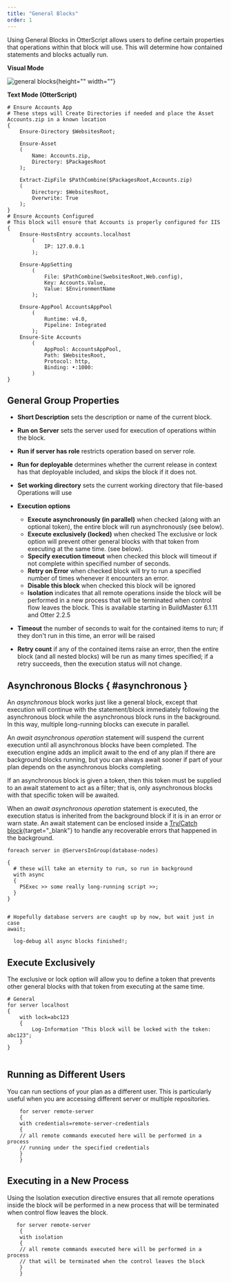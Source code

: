 ```yaml
---
title: "General Blocks"
order: 1
---
```


Using General Blocks in OtterScript allows users to define certain properties that operations within that block will use. This will determine how contained statements and blocks actually run.
    
  **Visual Mode**

![general blocks](/resources/docs/general%20blocks.PNG){height="" width=""}
   
 **Text Mode (OtterScript)**
 
```
# Ensure Accounts App 
# These steps will Create Directories if needed and place the Asset Accounts.zip in a known location
{
	Ensure-Directory $WebsitesRoot; 
	
	Ensure-Asset
	(
		Name: Accounts.zip,
		Directory: $PackagesRoot
	);
	
	Extract-ZipFile $PathCombine($PackagesRoot,Accounts.zip)
	(
		Directory: $WebsitesRoot,
		Overwrite: True
	); 
}
# Ensure Accounts Configured
# This block will ensure that Accounts is properly configured for IIS
{
	Ensure-HostsEntry accounts.localhost
		(
			IP: 127.0.0.1
		); 
		
	Ensure-AppSetting
		(
			File: $PathCombine(SwebsitesRoot,Web.config),
			Key: Accounts.Value,
			Value: $EnvironmentName
		); 
		
	Ensure-AppPool AccountsAppPool
		(
			Runtime: v4.0,
			Pipeline: Integrated
		);
	Ensure-Site Accounts
		(
			AppPool: AccountsAppPool,
			Path: $WebsitesRoot,
			Protocol: http,
			Binding: •:1000:
		)
}

```

## General Group Properties
- **Short Description** sets the description or name of the current block.
- **Run on Server** sets the server used for execution of operations within the block.
- **Run if server has role** restricts operation based on server role.
- **Run for deployable** determines whether the current release in context has that deployable included, and skips the block if it does not.
- **Set working directory** sets the current working directory that file-based Operations will use
- **Execution options**<br>

    -   **Execute asynchronously (in parallel)** when checked (along with an optional token), the entire block will run asynchronously (see below).
    -   **Execute exclusively (locked)** when checked The exclusive or lock option will prevent other general blocks with that token from executing at the same time. (see below).
    -   **Specify execution timeout** when checked this block will timeout if not complete within specified number of seconds.
    -   **Retry on Error** when checked block will try to run a specified number of times whenever it encounters an error.
    -   **Disable this block** when checked this block will be ignored
    -   **Isolation** indicates that all remote operations inside the block will be performed in a new process that will be terminated when control flow leaves the block. This is available starting in BuildMaster 6.1.11 and Otter 2.2.5

- **Timeout** the number of seconds to wait for the contained items to run; if they don't run in this time, an error will be raised
- **Retry count** if any of the contained items raise an error, then the entire block (and all nested blocks) will be run as many times specified; if a retry succeeds, then the execution status will not change.

## Asynchronous Blocks { #asynchronous }
An *asynchronous* block works just like a general block, except that execution will continue with the statement/block immediately following the asynchronous block while the asynchronous block runs in the background. In this way, multiple long-running blocks can execute in parallel.

An *await asynchronous operation* statement will suspend the current execution until all asynchronous blocks have been completed. The execution engine adds an implicit await to the end of any plan if there are background blocks running, but you can always await sooner if part of your plan depends on the asynchronous blocks completing.

If an asynchronous block is given a token, then this token must be supplied to an await statement to act as a filter; that is, only asynchronous blocks with that specific token will be awaited.

When an *await asynchronous operation* statement is executed, the execution status is inherited from the background block if it is in an error or warn state. An await statement can be enclosed inside a [Try/Catch block](/docs/executionengine/otterscript/statements-and-blocks/try-catch){target="_blank"} to handle any recoverable errors that happened in the background.

```
foreach server in @ServersInGroup(database-nodes)

{
  # these will take an eternity to run, so run in background
  with async
  {
    PSExec >> some really long-running script >>;
  }
}


# Hopefully database servers are caught up by now, but wait just in case
await;

  log-debug all async blocks finished!;
```

## Execute Exclusively
The exclusive or lock option will allow you to define a token that prevents other general blocks with that token from executing at the same time.

```
# General
for server localhost
{
    with lock=abc123
    {
        Log-Information "This block will be locked with the token: abc123";
    }
}
   
```

## Running as Different Users
You can run sections of your plan as a different user. This is particularly useful when you are accessing different server or multiple repositories.
```
    for server remote-server
    {
    with credentials=remote-server-credentials
    {
    // all remote commands executed here will be performed in a process
    // running under the specified credentials
    }
    }
```

## Executing in a New Process
Using the Isolation execution directive ensures that all remote operations inside the block will be performed in a new process that will be terminated when control flow leaves the block.

 
```
   for server remote-server
    {
    with isolation
    {
    // all remote commands executed here will be performed in a process
    // that will be terminated when the control leaves the block
    }
    }
    
```